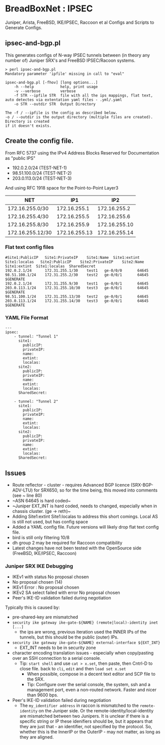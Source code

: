 # BreadBoxNet : IPSEC
Juniper, Arista, FreeBSD, IKE/IPSEC, Raccoon et al Configs and Scripts to Generate Configs.

## ipsec-and-bgp.pl

This generates configs of N-way IPSEC tunnels between (in theory any number of)
Juniper SRX's and FreeBSD IPSEC/Racoon systems.

```
> perl ipsec-and-bgp.pl
Mandatory parameter 'ipfile' missing in call to "eval"

ipsec-and-bgp.pl [-fhov] [long options...]
	-h --help            help, print usage
	-v --verbose         verbose
	-f STR --ipfile STR  file with all the ips mappings, flat text, auto detectes via extentation yaml files - .yml/.yaml
	-o STR --outdir STR  Output Directory

The -f / --ipfile is the config as described below.
-o / --outdir is the output directory (multiple files are created).  Directory is created
if it doesn't exists.
```

## Create the config file.

From RFC 5737 using the IPv4 Address Blocks Reserved for Documentation as "public IPS"

 * 192.0.2.0/24 (TEST-NET-1)
 * 98.51.100.0/24 (TEST-NET-2)
 * 203.0.113.0/24 (TEST-NET-3)

And using RFC 1918 space for the Point-to-Point Layer3

| NET | IP1| IP2|
| ----------- | ----------- | ----------- |
| 172.16.255.0/30	| 172.16.255.1 | 172.16.255.2 |
| 172.16.255.4/30 |	172.16.255.5 | 172.16.255.6 |
| 172.16.255.8/30 | 172.16.255.9 |  172.16.255.10 |
| 172.16.255.12/30 | 172.16.255.13 | 172.16.255.14 |


### Flat text config files
```
#Site1:PublicIP   Site1:PrivateIP    Site1:Name  Site1:extint  Site1:localas   Site2:PublicIP    Site2:PrivateIP    Site2:Name  Site1:extint  Site1:localas  SharedSecret
192.0.2.1/24      172.31.255.1/30    test1   ge-0/0/0       64645      98.51.100.1/24    172.31.255.2/30    test2   ge-0/0/1       64645      $GENERATE
192.0.2.1/24      172.31.255.9/30    test1   ge-0/0/1       64645      203.0.113.1/24    172.31.255.10/30   test3   ge-0/0/1       64645      $GENERATE
98.51.100.1/24    172.31.255.13/30   test2   ge-0/0/1       64645      203.0.113.1/24    172.31.255.14/30   test3   ge-0/0/1       64645      $GENERATE
```

### YAML File Format
```
---
ipsec:
    - tunnel: "Tunnel 1"
      site1:
        publicIP:
        privateIP:
        name:
        extint:
        localas:
      site2:
        publicIP:
        privateIP:
        name:
        extint:
        localas:
      SharedSecret:

    - tunnel: "Tunnel 2"
      site1:
        publicIP:
        privateIP:
        name:
        extint:
        localas:
      site2:
        publicIP:
        privateIP:
        name:
        extint:
        localas:
      SharedSecret:
```

## Issues

* Route reflector - cluster - requires Advanced BGP licence (SRX-BGP-ADV-LTU) for SRX650, so for the time being, this moved into comments (see ~ line 80)
* ~ASN 64645 is hard coded~
* ~Juniper EXT_INT is hard coded, needs to changed, especially when in chassis cluster. (ge -> reth)~
* Adding Site1:extint  Site1:localas to address this short comings.  Local AS is still not used, but has config space
* Added a YAML config file.  Future versions will likely drop flat text config file.
* bird is still only filtering 10/8
* dh group 2 may be required for Raccoon compatibility
* Latest changes have not been tested with the OpenSource side (FreeBSD, IKE/IPSEC, Raccoon)

### Juniper SRX IKE Debugging
* IKEv1 with status No proposal chosen
* No proposal chosen (14)
* IKEv1 Error : No proposal chosen
* IKEv2 SA select failed with error No proposal chosen
* Peer's IKE-ID validation failed during negotiation

Typically this is caused by:
* pre-shared-key are mismatched
* `security ike gateway ike-gate-${NAME} (remote|local)-identity inet [...]`
	* the ips are wrong, previous iteration used the INNER IPs of the tunnels, but this should be the public (outer) IPs.
* `security ike gateway ike-gate-${NAME} external-interface ${EXT_INT}`
	* EXT_INT needs to be in security zone
* character encoding translation issues - especially when copy/pasting over an SSH connection to a serial console.
  * Tip: `start shell` and use `cat > x.set`, then paste, then Cntrl-D to close file.  back to `cli`, `edit` and then `load set x.set`
	* When possible, compose in a decent text editor and SCP file to the SRX.
	* Tip: Configure over the serial console, the system, ssh and a management port, even a non-routed network.  Faster and nicer than 9600 bps. 
* Peer's IKE-ID validation failed during negotiation
  * The `my_identifier address` in raccon is mismatched to the `remote-identity` on the Juniper side.  Or the remote-identity/local-identity are mismatched between two Junipers. It is unclear if there is a specific string or IP these idenifiers should be, but it appears that they are just that - an identifier, not specified by the protocol. So, whether this is the InnerIP or the OuterIP - may not matter, as long as they are aligned.
